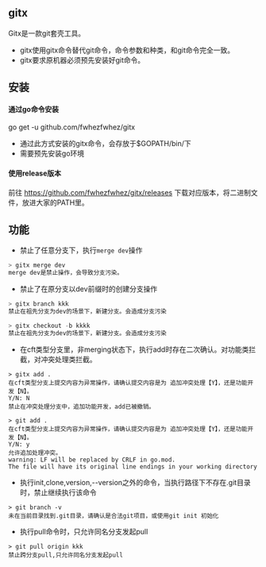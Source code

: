 ## gitx
Gitx是一款git套壳工具。

- gitx使用gitx命令替代git命令，命令参数和种类，和git命令完全一致。
- gitx要求原机器必须预先安装好git命令。

## 安装
#### 通过go命令安装
go get -u github.com/fwhezfwhez/gitx

- 通过此方式安装的gitx命令，会存放于$GOPATH/bin/下
- 需要预先安装go环境

#### 使用release版本
前往 https://github.com/fwhezfwhez/gitx/releases 下载对应版本，将二进制文件，放进大家的PATH里。


## 功能

- 禁止了任意分支下，执行`merge dev`操作
```go
> gitx merge dev
merge dev是禁止操作，会导致分支污染。
```

- 禁止了在原分支以dev前缀时的创建分支操作
```go
> gitx branch kkk
禁止在祖先分支为dev的场景下，新建分支。会造成分支污染

> gitx checkout -b kkkk
禁止在祖先分支为dev的场景下，新建分支。会造成分支污染
```

- 在cft类型分支里，非merging状态下，执行add时存在二次确认。对功能类拦截，对冲突处理类拦截。
```
> gitx add .
在cft类型分支上提交内容为异常操作，请确认提交内容是为 追加冲突处理【Y】，还是功能开发【N】。
Y/N: N
禁止在冲突处理分支中，追加功能开发，add已被撤销。

> git add .
在cft类型分支上提交内容为异常操作，请确认提交内容是为 追加冲突处理【Y】，还是功能开发【N】。
Y/N: y
允许追加处理冲突。
warning: LF will be replaced by CRLF in go.mod.
The file will have its original line endings in your working directory

```

- 执行init,clone,version,--version之外的命令，当执行路径下不存在.git目录时，禁止继续执行该命令
```
> git branch -v
未在当前目录找到.git目录，请确认是合法git项目，或使用git init 初始化
```

- 执行pull命令时，只允许同名分支发起pull
```
> git pull origin kkk
禁止跨分支pull,只允许同名分支发起pull
```
